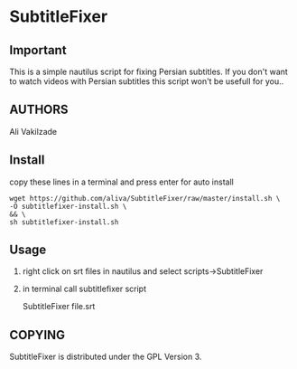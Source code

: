 # SubtitleFixer

## Important

This is a simple nautilus script for fixing Persian subtitles.
If you don't want to watch videos with Persian subtitles this script won't be usefull for you..

## AUTHORS

Ali Vakilzade

## Install

copy these lines in a terminal and press enter for auto install

    wget https://github.com/aliva/SubtitleFixer/raw/master/install.sh \
    -O subtitlefixer-install.sh \
    && \
    sh subtitlefixer-install.sh

## Usage

1. right click on srt files in nautilus and select scripts->SubtitleFixer
2. in terminal call subtitlefixer script

    SubtitleFixer file.srt

## COPYING

SubtitleFixer is distributed under the GPL Version 3.

